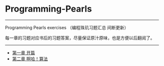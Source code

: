 # Programming-Pearls

---

Programming Pearls exercises （编程珠玑习题汇总 间断更新）

每一章的习题对应书后的习题答案，尽量保证原汁原味，也是方便以后翻阅了。

---

- [第一章 开篇](Chapter-One.md)
- [第二章 啊哈！算法](Chapter-Two.md)
